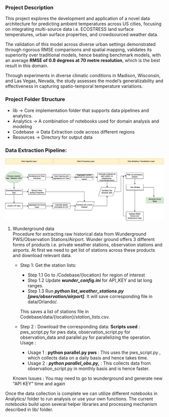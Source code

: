 ### Project Description
This project explores the development and application of a novel data architecture
for predicting ambient temperatures across US cities, focusing on integrating
multi-source data i.e. ECOSTRESS land surface temperatures, urban surface properties,
and crowdsourced weather data. 

The validation of this model across diverse urban
settings demonstrated through rigorous RMSE comparisons and spatial mapping,
validates its superiority over traditional models, hence beating benchmark models, with an average **RMSE of 0.8 degrees at 70 metre resolution**, which is the best result in this domain.

Through experiments in diverse climatic conditions in Madison, Wisconsin, and Las Vegas, Nevada, the study assesses
the model’s generalizability and effectiveness in capturing spatio-temporal temperature variations.


### Project Folder Structure

- lib -> Core implementation folder that supports data pipelines and analytics. <br>
- Analytics -> A combination of notebooks used for domain analysis and modeling<br>
- Codebase -> Data Extraction code across different regions<br>
- Resources -> Directory for output data<br>

### Data Extraction Pipeline:
![enter image description here](Resources/datapipe.png)
1) Wunderground data <br>
 Procedure for extracting raw historical data from Wunderground PWS/Observation Stations/Airport. Wunder ground offers 3 different forms of products i.e. private weather stations, observation stations and airports. At first we need to get list of stations across these products and download relevant data.
 

	 - Step 1: Get the station lists:
		 - Step 1.1 Go to /Codebase/{location} for region of interest
		 - Step 1.2 Update ***wunder_config.ini*** for API_KEY and lat long ranges.
		 - Step 1.3 Run ***python list_weather_stations.py [pws/observation/airport]***. It will save corresponding file in  data/Orlando/. 
		 
		This saves a list of stations file in Codebase/data/{location}/<pws>_station_lists_<orlando>.csv.<br>
		
	- Step 2 :  Download the corresponding data:
            **Scripts used** : pws_script.py for pws data, observation_script.py for observation_data and parallel.py for parallelizing the operation.
            Usage : 
		 -  Usage 1 : **python parallel.py pws**  : This uses the pws_script.py , which collects data on a daily basis and hence takes time.
		 - Usage 2 : ***python parallel_obs.py,***  : This collects data from observation_script.py in monthly basis and is hence faster.

    Known Issues : You may need to go to wunderground and generate new "API KEY" time and again

Once the data collection is complete we can utilize different notebooks in Analytics/ folder to run analysis or use your own functions. The current notebooks build upon several helper libraries and processing mechanism described in lib/ folder.
   
